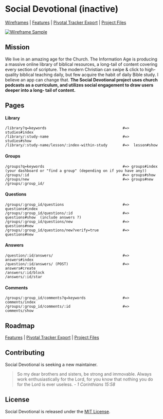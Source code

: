 # Social Devotional (inactive)
[Wireframes](https://github.com/chip-miller/social-devotional/blob/master/doc/Social_Devotional%20Wireframes.pdf)
 | [Features](http://chip-miller.github.io/social-devotional/) | [Pivotal Tracker Export](https://github.com/chip-miller/social-devotional/blob/master/doc/pivotal_tracker.csv) | [Project Files](https://github.com/chip-miller/social-devotional/tree/master/doc/Product/Project)

[![Wireframe Sample](https://raw.githubusercontent.com/chip-miller/social-devotional/master/doc/Product/Features/assets/wireframes/wireframe_sample.png)](https://github.com/chip-miller/social-devotional/blob/master/doc/Social_Devotional%20Wireframes.pdf)

## Mission
We live in an amazing age for the Church. The Information Age is producing a massive online library of biblical resources, a long-tail of content covering every section of scripture. The modern Christian can swipe & click to high-quality biblical teaching daily, but few acquire the habit of daily Bible study. I believe an app can change that. **The Social Devotional project uses church podcasts as a curriculum, and utilizes social engagement to draw users deeper into a long- tail of content.**


## Pages

#### Library
```
/library?q=keywords                                   #=>  studies#index
/library/:study-name                                  #=>  studies#show
/library/:study-name/lesson/:index-within-study       #=>  lesson#show
```

#### Groups
```
/groups?q=keywords                                    #=> groups#index   (your dashboard or "find a group" (depending on if you have any))
/groups/:id                                           #=> groups#show
/groups/new                                           #=> groups#new
/groups/:group_id/
```

#### Questions
```
/groups/:group_id/questions                           #=> questions#index
/groups/:group_id/questions/:id                       #=> questions#show  (include answers ?)
/groups/:group_id/questions/new                       #=> questions#new
/groups/:group_id/questions/new?verify=true           #=> questions#new
```

#### Answers
```
/question/:id/answers/                                #=> answers#index
/question/:id/answers/ (POST)                         #=> answers#create
/answers/:id/block
/answers/:id/star
```

#### Comments
```
/groups/:group_id/comments?q=keywords                 #=> comments/index
/groups/:group_id/comments/:id                        #=> comments/show
```

## Roadmap
[Features](http://chip-miller.github.io/social-devotional/) | [Pivotal Tracker Export](https://github.com/chip-miller/social-devotional/blob/master/doc/pivotal_tracker.csv) | [Project Files](https://github.com/chip-miller/social-devotional/tree/master/doc/Product/Project)

## Contributing
Social Devotional is seeking a new maintainer. 
> So my dear brothers and sisters, be strong and immovable. Always work enthusiastically for the Lord, for you know that nothing you do for the Lord is ever useless.  _- 1 Corinthians 15:58_

## License
Social Devotional is released under the [MIT License](http://www.opensource.org/licenses/MIT).
